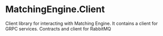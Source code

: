 # MatchingEngine.Client
Client library for interacting with Matching Engine. It contains a client for GRPC services. Contracts and client for RabbitMQ
